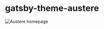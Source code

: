# gatsby-theme-austere  

![Austere homepage](https://user-images.githubusercontent.com/1424573/65628099-a0a01180-df85-11e9-8948-f42b0e597ee5.png)
